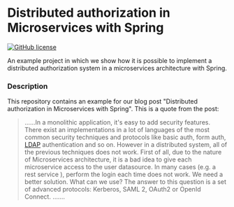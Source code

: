 # Distributed authorization in Microservices with Spring

[![GitHub license](https://img.shields.io/badge/license-MIT-blue.svg)](https://raw.githubusercontent.com/lastminutedotcom/oauth2-sso-spring-boot/master/LICENSE.md)

An example project in which we show how it is possible to implement a distributed authorization system in a microservices architecture with Spring.

### Description

This repository contains an example for our blog post "Distributed authorization in Microservices with Spring". This is a
quote from the post:

> ......In a monolithic application, it's easy to add security features. There exist an
implementations in a lot of languages of the most common security techniques and protocols like basic auth, form auth,
[LDAP](https://en.wikipedia.org/wiki/Lightweight_Directory_Access_Protocol) authentication and so on.
However in a distributed system, all of the previous techniques does not work.
First of all, due to the nature of Microservices architecture, it is a bad idea to give each microservice access to the user datasource.
In many cases (e.g. a rest service ), perform the login each time does not work. We
need a better solution. What can we use? The answer to this question is a set of advanced protocols: Kerberos, SAML
2, OAuth2 or OpenId Connect.  .......

<!---
Click [here](https://technology.lastminute.com/oauth2-sso-with-spring-boot "Distributed authorization in Microservices with Spring") to read the post.
-->
